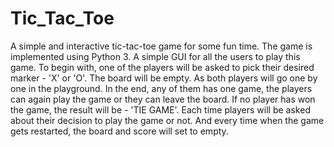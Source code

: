 # Tic_Tac_Toe

A simple and interactive tic-tac-toe game for some fun time. The game is implemented using Python 3. A simple GUI for all the users to play this game. To begin with, one of the players will be asked to pick their desired marker - 'X' or 'O'. The board will be empty. As both players will go one by one in the playground. In the end, any of them has one game, the players can again play the game or they can leave the board. If no player has won the game, the result will be - 'TIE GAME'. Each time players will be asked about their decision to play the game or not. And every time when the game gets restarted, the board and score will set to empty.
